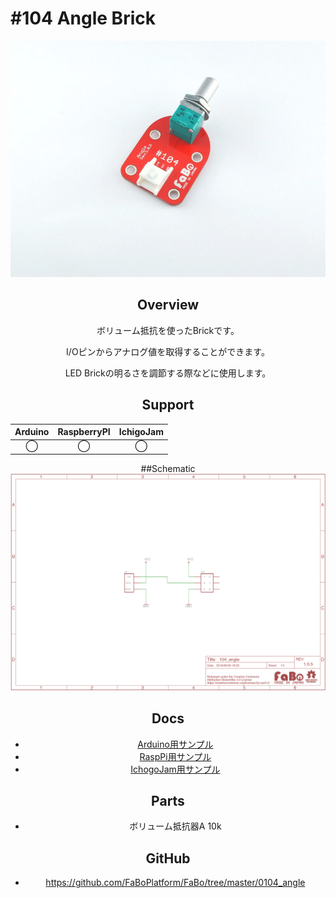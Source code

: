 # #104 Angle Brick

<center>

![](./img/104_angle.jpg)
<!--COLORME-->

## Overview
ボリューム抵抗を使ったBrickです。

I/Oピンからアナログ値を取得することができます。

LED Brickの明るさを調節する際などに使用します。

## Support
|Arduino|RaspberryPI|IchigoJam|
|:--:|:--:|:--:|
|◯|◯|◯|

##Schematic
![](./img/104_angle_sch.png)

## Docs

* [Arduino用サンプル](http://docs.fabo.io/fabo/arduino/brick_analog/104_brick_analog_angle.html)
* [RaspPi用サンプル](http://docs.fabo.io/fabo/rasppi/brick_analog/104_brick_analog_angle.html)
* [IchogoJam用サンプル](http://docs.fabo.io/fabo/ichigojam/brick_analog/104_brick_analog_angle.html)

## Parts
- ボリューム抵抗器A 10k

## GitHub
- https://github.com/FaBoPlatform/FaBo/tree/master/0104_angle
